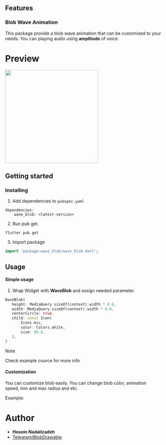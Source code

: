 ## Features

### Blob Wave Animation
This package provide a blob wave animation that can be customized to your needs. You can playing audio using **amplitude** of voice.

# Preview
<img src="example-1.gif" width=300 />

## Getting started

### Installing
1. Add dependencies to `pubspec.yaml`

```dependencies
dependencies:
    wave_blob: <latest-version>
```
2. Run pub get.
```
flutter pub get
```
3. Import package
```dart
import 'package:wave_blob/wave_blob.dart';
```

## Usage

#### Simple usage

1. Wrap Widget with **WaveBlob** and assign needed parameter.
```dart
WaveBlob(
   height: MediaQuery.sizeOf(context).width * 0.8,
   width: MediaQuery.sizeOf(context).width * 0.8,
   centerCircle: true,
   child: const Icon(
       Icons.mic,
       color: Colors.white,
       size: 80.0,
   ),
)
```

> [!NOTE]
> Check example cource for more info

#### Customization

You can customize blob easily. You can change blob color, animation speed, min and max radius and etc.

Example:



# Author
- **Hosein Nadalizadeh**
- [Telegram/BlobDrawable](https://github.com/DrKLO/Telegram/blob/master/TMessagesProj/src/main/java/org/telegram/ui/Components/BlobDrawable.java)

